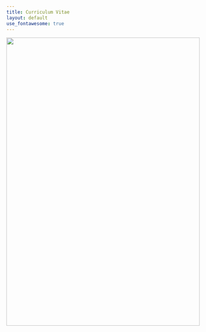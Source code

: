 ```yaml
---
title: Curriculum Vitae
layout: default
use_fontawesome: true
---
```

<div class="row content-row">
<div class="col-6">
    <object width="100%" height="750vh" data="https://docs.google.com/gview?embedded=true&url=gatesdupont.github.io/attachments/DupontCV.pdf">
</div>
<div class="col-6">
    <img width="100%" height="750vh" src="gatesdupont.github.io/images/alaska.jpeg">
</div>
</div>
